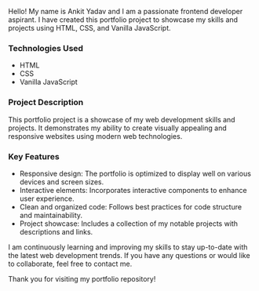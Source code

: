 
Hello! My name is Ankit Yadav and I am a passionate frontend developer aspirant. I have created this portfolio project to showcase my skills and projects using HTML, CSS, and Vanilla JavaScript.

### Technologies Used

- HTML
- CSS
- Vanilla JavaScript

### Project Description

This portfolio project is a showcase of my web development skills and projects. 
It demonstrates my ability to create visually appealing and responsive websites using modern web technologies.

### Key Features

- Responsive design: The portfolio is optimized to display well on various devices and screen sizes.
- Interactive elements: Incorporates interactive components to enhance user experience.
- Clean and organized code: Follows best practices for code structure and maintainability.
- Project showcase: Includes a collection of my notable projects with descriptions and links.

I am continuously learning and improving my skills to stay up-to-date with the latest web development trends. If you have any questions or would like to collaborate, feel free to contact me.

Thank you for visiting my portfolio repository!

